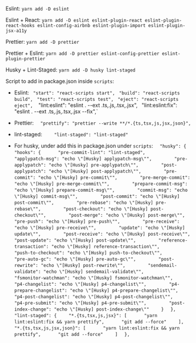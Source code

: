 Eslint:
`yarn add -D eslint`

Eslint + React:
`yarn add -D eslint eslint-plugin-react eslint-plugin-react-hooks eslint-config-airbnb eslint-plugin-import eslint-plugin-jsx-a11y`

Prettier:
`yarn add -D prettier`

Prettier + Eslint:
`yarn add -D prettier eslint-config-prettier eslint-plugin-prettier`

Husky + Lint-Staged:
`yarn add -D husky lint-staged`

Script to add in package.json inside `scripts`:
- Eslint:
` "start": "react-scripts start",`
` "build": "react-scripts build",`
` "test": "react-scripts test",`
` "eject": "react-scripts eject",` `
` "lint:eslint": "eslint . --ext .ts,.js,.tsx,.jsx",`
` "lint:eslint:fix": "eslint . --ext .ts,.js,.tsx,.jsx --fix",`
- Prettier:
`  "prettify": "prettier --write **/*.{ts,tsx,js,jsx,json}",`
- lint-staged:
`    "lint-staged": "lint-staged"`

- For husky, under add this in package.json under `scripts`:
`  "husky": {`
`    "hooks": {`
`      "pre-commit-lint": "lint-staged",`
`      "applypatch-msg": "echo \"[Husky] applypatch-msg\"",`
`        "pre-applypatch": "echo \"[Husky] pre-applypatch\"",`
`        "post-applypatch": "echo \"[Husky] post-applypatch\"",`
`        "pre-commit": "echo \"[Husky] pre-commit\"",`
`        "pre-merge-commit": "echo \"[Husky] pre-merge-commit\"",`
`        "prepare-commit-msg": "echo \"[Husky] prepare-commit-msg\"",`
`        "commit-msg": "echo \"[Husky] commit-msg\"",`
`        "post-commit": "echo \"[Husky] post-commit\"",`
`        "pre-rebase": "echo \"[Husky] pre-rebase\"",`
`        "post-checkout": "echo \"[Husky] post-checkout\"",`
`        "post-merge": "echo \"[Husky] post-merge\"",`
`        "pre-push": "echo \"[Husky] pre-push\"",`
`        "pre-receive": "echo \"[Husky] pre-receive\"",`
`        "update": "echo \"[Husky] update\"",`
`        "post-receive": "echo \"[Husky] post-receive\"",`
`        "post-update": "echo \"[Husky] post-update\"",`
`        "reference-transaction": "echo \"[Husky] reference-transaction\"",`
`        "push-to-checkout": "echo \"[Husky] push-to-checkout\"",`
`        "pre-auto-gc": "echo \"[Husky] pre-auto-gc\"",`
`        "post-rewrite": "echo \"[Husky] post-rewrite\"",`
`        "sendemail-validate": "echo \"[Husky] sendemail-validate\"",`
`        "fsmonitor-watchman": "echo \"[Husky] fsmonitor-watchman\"",`
`        "p4-changelist": "echo \"[Husky] p4-changelist\"",`
`        "p4-prepare-changelist": "echo \"[Husky] p4-prepare-changelist\"",`
`        "p4-post-changelist": "echo \"[Husky] p4-post-changelist\"",`
`        "p4-pre-submit": "echo \"[Husky] p4-pre-submit\"",`
`        "post-index-change": "echo \"[Husky] post-index-change\""`
`    }`
`  },`
`  "lint-staged": {`
`    "*.{ts,tsx,js,jsx}": [`
`      "yarn lint:eslint:fix && yarn prettify",`
`      "git add --force"`
`    ],`
`    "*.{ts,tsx,js,jsx,json}": [`
`      "yarn lint:eslint:fix && yarn prettify",`
`      "git add --force"`
`    ]`
`  },`
